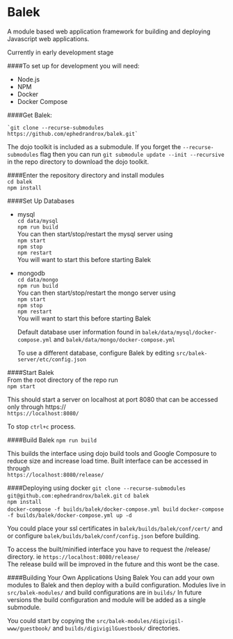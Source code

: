 # **Balek**
A module based web application framework for building and deploying Javascript web applications.
  
Currently in early development stage


####To set up for development you will need:  

 * Node.js
 * NPM
 * Docker
 * Docker Compose

####Get Balek:  

    `git clone --recurse-submodules https://github.com/ephedrandrox/balek.git`  

The dojo toolkit is included as a submodule. If you forget the `--recurse-submodules` flag then you can run `git submodule update --init --recursive` in the repo directory to download the dojo toolkit.

####Enter the repository directory and install modules  
`cd balek`  
`npm install`


####Set Up Databases
 * mysql  
    `cd data/mysql`  
    `npm run build`  
    You can then start/stop/restart the mysql server using  
    `npm start`  
    `npm stop`  
    `npm restart`  
    You will want to start this before starting Balek
 * mongodb  
     `cd data/mongo`  
     `npm run build`  
      You can then start/stop/restart the mongo server using  
      `npm start`  
      `npm stop`  
      `npm restart`  
    You will want to start this before starting Balek  

    Default database user information found in `balek/data/mysql/docker-compose.yml` and `balek/data/mongo/docker-compose.yml`  
    
    To use a different database, configure Balek by editing `src/balek-server/etc/config.json`
    
####Start Balek  
From the root directory of the repo run  
`npm start`  

This should start a server on localhost at port 8080 that can be accessed only through https://  
`https://localhost:8080/`  

To stop `ctrl+c` process.

####Build Balek
`npm run build`  

This builds the interface using dojo build tools and Google Composure to reduce size and increase load time. Built interface can be accessed in through  
`https://localhost:8080/release/`  


####Deploying using docker
 `git clone --recurse-submodules git@github.com:ephedrandrox/balek.git`
 `cd balek`  
 `npm install`  
 `docker-compose -f builds/balek/docker-compose.yml build`
 `docker-compose -f builds/balek/docker-compose.yml up -d`
 
 You could place your ssl certificates in `balek/builds/balek/conf/cert/` and or configure `balek/builds/balek/conf/config.json` before building.
 
 To access the built/minified interface you have to request the /release/ directory. ie `https://localhost:8080/release/`  
 The release build will be improved in the future and this wont be the case.


####Building Your Own Applications Using Balek 
You can add your own modules to Balek and then deploy with a build configuration. Modules live in  `src/balek-modules/` and build configurations are in `builds/`  In future versions the build configuration and module will be added as a single submodule.

You could start by copying the `src/balek-modules/digivigil-www/guestbook/` and `builds/digivigilGuestbook/` directories.
